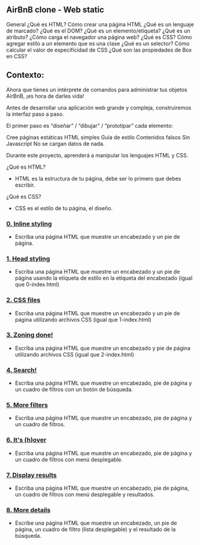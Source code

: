 ## AirBnB clone - Web static ##

General
¿Qué es HTML?
Cómo crear una página HTML
¿Qué es un lenguaje de marcado?
¿Qué es el DOM?
¿Qué es un elemento/etiqueta?
¿Qué es un atributo?
¿Cómo carga el navegador una página web?
¿Qué es CSS?
Cómo agregar estilo a un elemento
que es una clase
¿Qué es un selector?
Cómo calcular el valor de especificidad de CSS
¿Qué son las propiedades de Box en CSS?

## Contexto:
Ahora que tienes un intérprete de comandos para administrar tus objetos AirBnB, ¡es hora de darles vida!

Antes de desarrollar una aplicación web grande y compleja, construiremos la interfaz paso a paso.

El primer paso es “diseñar” / “dibujar” / “prototipar” cada elemento:

Cree páginas estáticas HTML simples
Guía de estilo
Contenidos falsos
Sin Javascript
No se cargan datos de nada.

Durante este proyecto, aprenderá a manipular los lenguajes HTML y CSS.

¿Qué es HTML?
 * HTML es la estructura de tu página, debe ser lo primero que debes escribir.

¿Qué es CSS?
* CSS es el estilo de tu página, el diseño.

### [0. Inline styling](./0-index.html)
* Escriba una página HTML que muestre un encabezado y un pie de página.

### [1. Head styling](./1-index.html)
* Escriba una página HTML que muestre un encabezado y un pie de página usando la etiqueta de estilo en la etiqueta del encabezado (igual que 0-index.html)

### [2. CSS files](./2-index.html)
* Escriba una página HTML que muestre un encabezado y un pie de página utilizando archivos CSS (igual que 1-index.html)

### [3. Zoning done!](./3-index.html)
* Escriba una página HTML que muestre un encabezado y pie de página utilizando archivos CSS (igual que 2-index.html)

### [4. Search!](./4-index.html)
* Escriba una página HTML que muestre un encabezado, pie de página y un cuadro de filtros con un botón de búsqueda.

### [5. More filters](./5-index.html)
* Escriba una página HTML que muestre un encabezado, pie de página y un cuadro de filtros.

### [6. It's (h)over](./6-index.html)
* Escriba una página HTML que muestre un encabezado, pie de página y un cuadro de filtros con menú desplegable.

### [7. Display results](./7-index.html)
* Escriba una página HTML que muestre un encabezado, pie de página, un cuadro de filtros con menú desplegable y resultados.

### [8. More details](./8-index.html)
* Escribe una página HTML que muestre un encabezado, un pie de página, un cuadro de filtro (lista desplegable) y el resultado de la búsqueda.